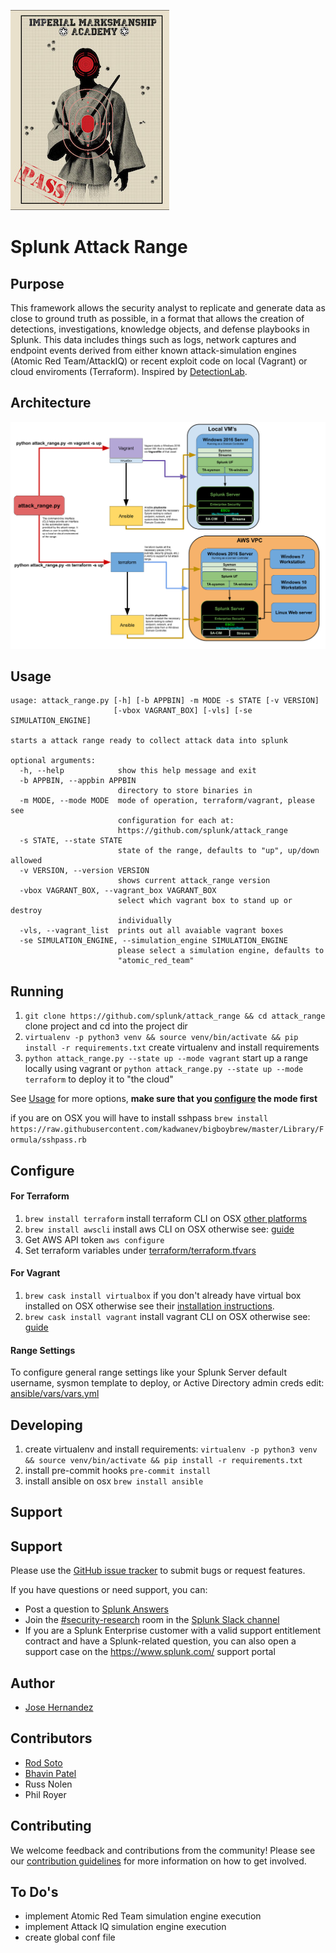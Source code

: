 
![](docs/range.jpg)
# Splunk Attack Range

## Purpose

This framework allows the security analyst to replicate and generate data as close to ground truth as possible, in a format that allows the creation of detections, investigations, knowledge objects, and defense playbooks in Splunk. This data includes things such as logs, network captures and endpoint events derived from either known attack-simulation engines (Atomic Red Team/AttackIQ) or recent exploit code on local (Vagrant) or cloud enviroments (Terraform).
Inspired by [DetectionLab](https://github.com/clong/DetectionLab). 

## Architecture
![Logical Diagram](docs/architecture.png)

## Usage
```
usage: attack_range.py [-h] [-b APPBIN] -m MODE -s STATE [-v VERSION]
                       [-vbox VAGRANT_BOX] [-vls] [-se SIMULATION_ENGINE]

starts a attack range ready to collect attack data into splunk

optional arguments:
  -h, --help            show this help message and exit
  -b APPBIN, --appbin APPBIN
                        directory to store binaries in
  -m MODE, --mode MODE  mode of operation, terraform/vagrant, please see
                        configuration for each at:
                        https://github.com/splunk/attack_range
  -s STATE, --state STATE
                        state of the range, defaults to "up", up/down allowed
  -v VERSION, --version VERSION
                        shows current attack_range version
  -vbox VAGRANT_BOX, --vagrant_box VAGRANT_BOX
                        select which vagrant box to stand up or destroy
                        individually
  -vls, --vagrant_list  prints out all avaiable vagrant boxes
  -se SIMULATION_ENGINE, --simulation_engine SIMULATION_ENGINE
                        please select a simulation engine, defaults to
                        "atomic_red_team"
```
## Running

1. `git clone https://github.com/splunk/attack_range && cd attack_range` clone project and cd into the project dir
2. `virtualenv -p python3 venv && source venv/bin/activate && pip install -r requirements.txt` create virtualenv and install requirements
3. `python attack_range.py --state up --mode vagrant` start up a range locally using vagrant or `python attack_range.py --state up --mode terraform` to deploy it to "the cloud"

See [Usage](#usage) for more options, **make sure that you [configure](#configure) the mode first**

if you are on OSX you will have to install sshpass `brew install https://raw.githubusercontent.com/kadwanev/bigboybrew/master/Library/Formula/sshpass.rb`

## Configure 

#### For Terraform
1. `brew install terraform` install terraform CLI on OSX [other platforms](https://www.terraform.io/downloads.html)
2. `brew install awscli`  install aws CLI on OSX otherwise see: [guide](https://docs.aws.amazon.com/cli/latest/userguide/cli-chap-install.html)
3. Get AWS API token `aws configure` 
4. Set terraform variables under [terraform/terraform.tfvars](https://github.com/splunk/attack_range/blob/develop/terraform/terraform.tfvars.example)

#### For Vagrant
1. 	`brew cask install virtualbox` if you don't already have virtual box installed on OSX otherwise see their [installation instructions](https://www.virtualbox.org/wiki/Downloads).
2. `brew cask install vagrant` install vagrant CLI on OSX otherwise see: [guide](https://www.vagrantup.com/downloads.html)

#### Range Settings
To configure general range settings like your Splunk Server default username, sysmon template to deploy, or Active Directory admin creds edit: [ansible/vars/vars.yml](https://github.com/splunk/attack_range/blob/develop/ansible/vars/vars.yml.default)

## Developing 

1. create virtualenv and install requirements: `virtualenv -p python3 venv && source venv/bin/activate && pip install -r requirements.txt`
2. install pre-commit hooks `pre-commit install`
3. install ansible on osx `brew install ansible`

## Support
## Support
Please use the [GitHub issue tracker](https://github.com/splunk/attack_range/issues) to submit bugs or request features.

If you have questions or need support, you can:

* Post a question to [Splunk Answers](http://answers.splunk.com)
* Join the [#security-research](https://splunk-usergroups.slack.com/messages/C1RH09ERM/) room in the [Splunk Slack channel](http://splunk-usergroups.slack.com)
* If you are a Splunk Enterprise customer with a valid support entitlement contract and have a Splunk-related question, you can also open a support case on the https://www.splunk.com/ support portal

## Author
* [Jose Hernandez](https://twitter.com/d1vious)

## Contributors
* [Rod Soto](https://twitter.com/rodsoto)
* [Bhavin Patel](https://twitter.com/hackpsy)
* Russ Nolen
* Phil Royer

## Contributing
We welcome feedback and contributions from the community! Please see our [contribution guidelines](docs/CONTRIBUTING.md) for more information on how to get involved. 

## To Do's
* implement Atomic Red Team simulation engine execution
* implement Attack IQ simulation engine execution
* create global conf file
